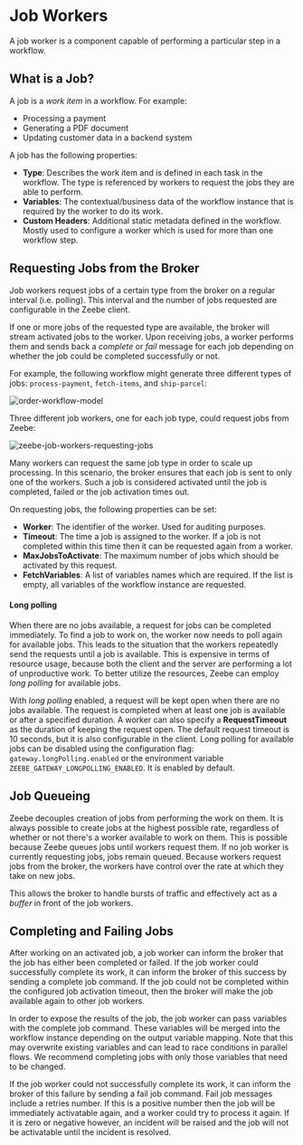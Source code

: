# Job Workers

A job worker is a component capable of performing a particular step in a workflow.

## What is a Job?

A job is a *work item* in a workflow. For example:

* Processing a payment
* Generating a PDF document
* Updating customer data in a backend system

A job has the following properties:

* **Type**: Describes the work item and is defined in each task in the workflow. The type is referenced by workers to request the jobs they are able to perform.
* **Variables**: The contextual/business data of the workflow instance that is required by the worker to do its work.
* **Custom Headers**: Additional static metadata defined in the workflow. Mostly used to configure a worker which is used for more than one workflow step.

## Requesting Jobs from the Broker

Job workers request jobs of a certain type from the broker on a regular interval (i.e. polling). This interval and the number of jobs requested are configurable in the Zeebe client.

If one or more jobs of the requested type are available, the broker will stream activated jobs to
the worker. Upon receiving jobs, a worker performs them and sends back a *complete* or *fail*
message for each job depending on whether the job could be completed successfully or not.

For example, the following workflow might generate three different types of jobs: `process-payment`, `fetch-items`, and `ship-parcel`:

![order-workflow-model](/basics/order-process.png)

Three different job workers, one for each job type, could request jobs from Zeebe:

![zeebe-job-workers-requesting-jobs](/basics/zeebe-job-workers-graphic.png)

Many workers can request the same job type in order to scale up processing. In this scenario, the broker ensures that each job is sent to only one of the workers.
Such a job is considered activated until the job is completed, failed or the job activation times out.

On requesting jobs, the following properties can be set:

* **Worker**: The identifier of the worker. Used for auditing purposes.
* **Timeout**: The time a job is assigned to the worker. If a job is not completed within this time then it can be requested again from a worker.
* **MaxJobsToActivate**: The maximum number of jobs which should be activated by this request.
* **FetchVariables**: A list of variables names which are required. If the list is empty, all variables of the workflow instance are requested.

#### Long polling
When there are no jobs available, a request for jobs can be completed immediately.
To find a job to work on, the worker now needs to poll again for available jobs.
This leads to the situation that the workers repeatedly send the requests until a job is available.
This is expensive in terms of resource usage, because both the client and the server are performing a lot of unproductive work.
To better utilize the resources, Zeebe can employ *long polling* for available jobs.

With *long polling* enabled, a request will be kept open when there are no jobs available.
The request is completed when at least one job is available or after a specified duration.
A worker can also specify a **RequestTimeout** as the duration of keeping the request open.
The default request timeout is 10 seconds, but it is also configurable in the client.
Long polling for available jobs can be disabled using the configuration flag:
`gateway.longPolling.enabled` or the environment variable `ZEEBE_GATEWAY_LONGPOLLING_ENABLED`.
It is enabled by default.

## Job Queueing

Zeebe decouples creation of jobs from performing the work on them. It is always possible to create jobs at the highest possible rate, regardless of whether or not there's a worker available to work on them. This is possible because Zeebe queues jobs until workers request them. If no job worker is currently requesting jobs, jobs remain queued. Because workers request jobs from the broker, the workers have control over the rate at which they take on new jobs.

This allows the broker to handle bursts of traffic and effectively act as a _buffer_ in front of the job workers.

## Completing and Failing Jobs
After working on an activated job, a job worker can inform the broker that the job has either been
completed or failed. If the job worker could successfully complete its work, it can inform the
broker of this success by sending a complete job command. If the job could not be completed within
the configured job activation timeout, then the broker will make the job available again to other
job workers.

In order to expose the results of the job, the job worker can pass variables with the complete job
command. These variables will be merged into the workflow instance depending on the output variable
mapping. Note that this may overwrite existing variables and can lead to race conditions in
parallel flows. We recommend completing jobs with only those variables that need to be changed.

If the job worker could not successfully complete its work, it can inform the broker of this failure
by sending a fail job command. Fail job messages include a retries number. If this is a positive
number then the job will be immediately activatable again, and a worker could try to process it
again. If it is zero or negative however, an incident will be raised and the job will not be
activatable until the incident is resolved.
